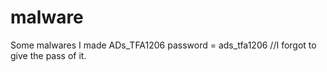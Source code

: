 # malware
Some malwares I made 
ADs_TFA1206 password = ads_tfa1206 //I forgot to give the pass of it.
